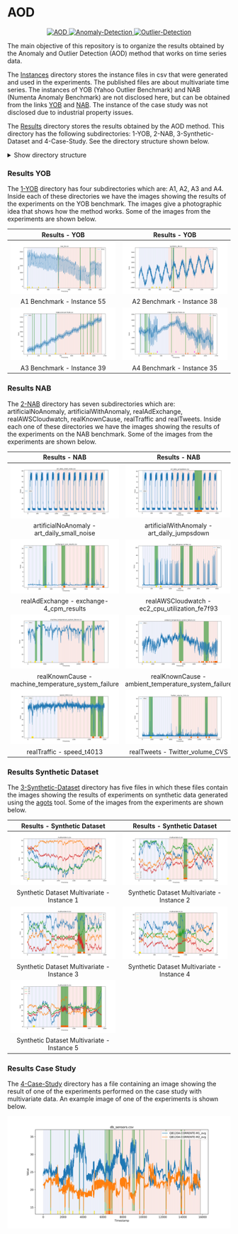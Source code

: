 # AOD

<p align="center">
  <a href="#">
    <img src="https://img.shields.io/badge/AOD-brightgreen.svg" alt="AOD">
  </a>
  <a href="#">
    <img src="https://img.shields.io/badge/Anomaly-Detection-blue.svg" alt="Anomaly-Detection">
  </a>
  <a href="#">
    <img src="https://img.shields.io/badge/Outlier-Detection-orange.svg" alt="Outlier-Detection">
  </a>
</p>

The main objective of this repository is to organize the results obtained by the Anomaly and Outlier Detection (AOD) method that works on time series data. 

The [Instances](./Instances/) directory stores the instance files in csv that were generated and used in the experiments. The published files are about multivariate time series. The instances of YOB (Yahoo Outlier Benchmark) and NAB (Numenta Anomaly Benchmark) are not disclosed here, but can be obtained from the links [YOB](https://webscope.sandbox.yahoo.com/catalog.php?datatype=s\&did=70) and [NAB](https://github.com/numenta/NAB). The instance of the case study was not disclosed due to industrial property issues.

The [Results](./Results/) directory stores the results obtained by the AOD method. This directory has the following subdirectories: 1-YOB, 2-NAB, 3-Synthetic-Dataset and 4-Case-Study. See the directory structure shown below.



<details>
  <summary>Show directory structure</summary>
  <img src="./Docs/mermaid-diagram-flow.png" alt="diagram-flow" width="500"/>
</details>

### Results YOB

The [1-YOB](./Results/1-YOB/) directory has four subdirectories which are: A1, A2, A3 and A4. Inside each of these directories we have the images showing the results of the experiments on the YOB benchmark. The images give a photographic idea that shows how the method works. Some of the images from the experiments are shown below.

| Results - YOB                                     | Results - YOB                                     |
|:-------------------------------------------------:|:-------------------------------------------------:|
| ![](./Results/1-YOB/A1/plot-real_55.svg)          | ![](./Results/1-YOB/A2/plot-synthetic_38.svg)     |
| A1 Benchmark - Instance 55                        | A2 Benchmark - Instance 38                        |
| ![](./Results/1-YOB/A3/plot-A3Benchmark-TS39.svg) | ![](./Results/1-YOB/A4/plot-A4Benchmark-TS35.svg) |
| A3 Benchmark - Instance 39                        | A4 Benchmark - Instance 35                        |

### Results NAB

The [2-NAB](./Results/2-NAB/) directory has seven subdirectories which are: artificialNoAnomaly, artificialWithAnomaly, realAdExchange, realAWSCloudwatch, realKnownCause, realTraffic and realTweets. Inside each one of these directories we have the images showing the results of the experiments on the NAB benchmark. Some of the images from the experiments are shown below.

| Results - NAB                                             | Results - NAB                                                   |
|:---------------------------------------------------------:|:---------------------------------------------------------------:|
| ![](./Results/2-NAB/artificialNoAnomaly/plot-art_daily_small_noise.svg) | ![](./Results/2-NAB/artificialWithAnomaly/plot-art_daily_jumpsdown.svg) |
| artificialNoAnomaly - art_daily_small_noise               | artificialWithAnomaly - art_daily_jumpsdown                     |
| ![](./Results/2-NAB/realAdExchange/plot-exchange-4_cpm_results.svg) | ![](./Results/2-NAB/realAWSCloudwatch/plot-ec2_cpu_utilization_fe7f93.svg) |
| realAdExchange - exchange-4_cpm_results                   | realAWSCloudwatch - ec2_cpu_utilization_fe7f93                  |
| ![](./Results/2-NAB/realKnownCause/plot-machine_temperature_system_failure.svg)  | ![](./Results/2-NAB/realKnownCause/plot-ambient_temperature_system_failure.svg)  |
| realKnownCause - machine_temperature_system_failure       | realKnownCause - ambient_temperature_system_failure             |
| ![](./Results/2-NAB/realTraffic/plot-speed_t4013.svg)     | ![](./Results/2-NAB/realTweets/plot-Twitter_volume_CVS.svg)     |
| realTraffic - speed_t4013                                 | realTweets - Twitter_volume_CVS                                 |

### Results Synthetic Dataset

The [3-Synthetic-Dataset](./Results/3-Synthetic-Dataset/) directory has five files in which these files contain the images showing the results of experiments on synthetic data generated using the [agots](https://github.com/KDD-OpenSource/agots) tool. Some of the images from the experiments are shown below. 

| Results - Synthetic Dataset                                | Results - Synthetic Dataset                                |
|:----------------------------------------------------------:|:----------------------------------------------------------:|
| ![](./Results/3-Synthetic-Dataset/plot-multivariate-1.svg) | ![](./Results/3-Synthetic-Dataset/plot-multivariate-2.svg) |
| Synthetic Dataset Multivariate - Instance 1                | Synthetic Dataset Multivariate - Instance 2                |
| ![](./Results/3-Synthetic-Dataset/plot-multivariate-3.svg) | ![](./Results/3-Synthetic-Dataset/plot-multivariate-4.svg) |
| Synthetic Dataset Multivariate - Instance 3                | Synthetic Dataset Multivariate - Instance 4                |
| ![](./Results/3-Synthetic-Dataset/plot-multivariate-5.svg) |                                                            |
| Synthetic Dataset Multivariate - Instance 5                |                                                            |

### Results Case Study

The [4-Case-Study](./Results/4-Case-Study/) directory has a file containing an image showing the result of one of the experiments performed on the case study with multivariate data. An example image of one of the experiments is shown below. 

![](./Results/4-Case-Study/plot-db_sensors.svg)
